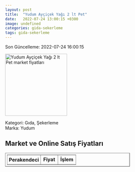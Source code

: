 ```yaml
---
layout: post
title:  "Yudum Ayçiçek Yağı 2 lt Pet"
date:   2022-07-24 13:00:15 +0300
image: undefined
categories: gida-sekerleme
tags: gida-sekerleme
---
```


Son Güncelleme: 2022-07-24 16:00:15

<img src="undefined" width="200" alt="Yudum Ayçiçek Yağı 2 lt Pet market fiyatları" />

Kategori: Gıda, Şekerleme
<br />
Marka: Yudum

<h2>Market ve Online Satış Fiyatları</h2>

<table border="1" style="padding: 5px;width:80%;">
  <tr>
    <td style="padding: 5px;"><strong>Perakendeci</strong></td>
    <td><strong>Fiyat</strong></td>
    <td><strong>İşlem</strong></td>
  </tr>
  
</table>
